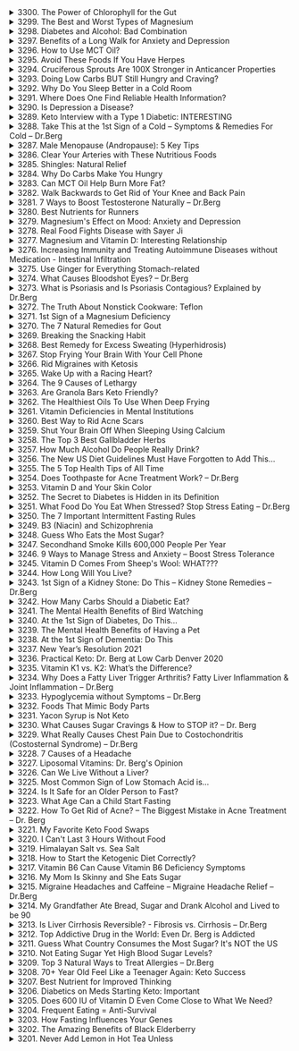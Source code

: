 <details>
<summary>3300. The Power of Chlorophyll for the Gut</summary>

[[Youtube]](https://www.youtube.com/watch?v=M0ESWNKFnXE)


</details>

<details>
<summary>3299. The Best and Worst Types of Magnesium</summary>

[[Youtube]](https://www.youtube.com/watch?v=hIAsSAgTRb4)


</details>

<details>
<summary>3298. Diabetes and Alcohol: Bad Combination</summary>

[[Youtube]](https://www.youtube.com/watch?v=EL2E3IvxsWY)


</details>

<details>
<summary>3297. Benefits of a Long Walk for Anxiety and Depression</summary>

[[Youtube]](https://www.youtube.com/watch?v=5wuG2GdCa9w)


</details>

<details>
<summary>3296. How to Use MCT Oil?</summary>

[[Youtube]](https://www.youtube.com/watch?v=KFq4RRZAJtA)


</details>

<details>
<summary>3295. Avoid These Foods If You Have Herpes</summary>

[[Youtube]](https://www.youtube.com/watch?v=jOt9zYAT4Ts)


</details>

<details>
<summary>3294. Cruciferous Sprouts Are 100X Stronger in Anticancer Properties</summary>

[[Youtube]](https://www.youtube.com/watch?v=8z8cRh9owQE)


</details>

<details>
<summary>3293. Doing Low Carbs BUT Still Hungry and Craving?</summary>

[[Youtube]](https://www.youtube.com/watch?v=aU0Z4b_4ptw)


</details>

<details>
<summary>3292. Why Do You Sleep Better in a Cold Room</summary>

[[Youtube]](https://www.youtube.com/watch?v=yxsEnZ0iSQU)


</details>

<details>
<summary>3291. Where Does One Find Reliable Health Information?</summary>

[[Youtube]](https://www.youtube.com/watch?v=cjb1HdIFOJc)


</details>

<details>
<summary>3290. Is Depression a Disease?</summary>

[[Youtube]](https://www.youtube.com/watch?v=DHjSHpK-Kz8)


</details>

<details>
<summary>3289. Keto Interview with a Type 1 Diabetic: INTERESTING</summary>

[[Youtube]](https://www.youtube.com/watch?v=hRtLinhHq90)


</details>

<details>
<summary>3288. Take This at the 1st Sign of a Cold – Symptoms & Remedies For Cold – Dr.Berg</summary>

[[Youtube]](https://www.youtube.com/watch?v=9HfjiOwsSCI)


</details>

<details>
<summary>3287. Male Menopause (Andropause): 5 Key Tips</summary>

[[Youtube]](https://www.youtube.com/watch?v=kpDjkO0F49U)


</details>

<details>
<summary>3286. Clear Your Arteries with These Nutritious Foods</summary>

[[Youtube]](https://www.youtube.com/watch?v=nsUIG5PSENQ)


</details>

<details>
<summary>3285. Shingles: Natural Relief</summary>

[[Youtube]](https://www.youtube.com/watch?v=gPR_O6ooM7A)


</details>

<details>
<summary>3284. Why Do Carbs Make You Hungry</summary>

[[Youtube]](https://www.youtube.com/watch?v=fp0vBqMazEw)


</details>

<details>
<summary>3283. Can MCT Oil Help Burn More Fat?</summary>

[[Youtube]](https://www.youtube.com/watch?v=uOqRQs9DBwk)


</details>

<details>
<summary>3282. Walk Backwards to Get Rid of Your Knee and Back Pain</summary>

[[Youtube]](https://www.youtube.com/watch?v=HLdGJaPrjZ8)


</details>

<details>
<summary>3281. 7 Ways to Boost Testosterone Naturally – Dr.Berg</summary>

[[Youtube]](https://www.youtube.com/watch?v=Wto7ajhH970)


</details>

<details>
<summary>3280. Best Nutrients for Runners</summary>

[[Youtube]](https://www.youtube.com/watch?v=S4TW4wKRZmQ)


</details>

<details>
<summary>3279. Magnesium's Effect on Mood: Anxiety and Depression</summary>

[[Youtube]](https://www.youtube.com/watch?v=aQrVVVJuPB8)


</details>

<details>
<summary>3278. Real Food Fights Disease with Sayer Ji</summary>

[[Youtube]](https://www.youtube.com/watch?v=6f-ca6T05O0)


</details>

<details>
<summary>3277. Magnesium and Vitamin D: Interesting Relationship</summary>

[[Youtube]](https://www.youtube.com/watch?v=11HlH2TE5ro)


</details>

<details>
<summary>3276. Increasing Immunity and Treating Autoimmune Diseases without Medication - Intestinal Infiltration</summary>

[[Youtube]](https://www.youtube.com/watch?v=f9DSzdGThSo)


</details>

<details>
<summary>3275. Use Ginger for Everything Stomach-related</summary>

[[Youtube]](https://www.youtube.com/watch?v=mIuUopAvIF8)


</details>

<details>
<summary>3274. What Causes Bloodshot Eyes? – Dr.Berg</summary>

[[Youtube]](https://www.youtube.com/watch?v=Fbr6T2sTzcM)


</details>

<details>
<summary>3273. What is Psoriasis and Is Psoriasis Contagious? Explained by Dr.Berg</summary>

[[Youtube]](https://www.youtube.com/watch?v=3ZYMZpOr3u4)


</details>

<details>
<summary>3272. The Truth About Nonstick Cookware: Teflon</summary>

[[Youtube]](https://www.youtube.com/watch?v=0KgX3Jrk0Ac)


</details>

<details>
<summary>3271. 1st Sign of a Magnesium Deficiency</summary>

[[Youtube]](https://www.youtube.com/watch?v=mc7wRSxdboc)


</details>

<details>
<summary>3270. The 7 Natural Remedies for Gout</summary>

[[Youtube]](https://www.youtube.com/watch?v=4b0gY_jPTI0)


</details>

<details>
<summary>3269. Breaking the Snacking Habit</summary>

[[Youtube]](https://www.youtube.com/watch?v=aGXxzYD0U4w)


</details>

<details>
<summary>3268. Best Remedy for Excess Sweating (Hyperhidrosis)</summary>

[[Youtube]](https://www.youtube.com/watch?v=3Thtf50La8o)


</details>

<details>
<summary>3267. Stop Frying Your Brain With Your Cell Phone</summary>

[[Youtube]](https://www.youtube.com/watch?v=4Xc9EsEdz8Y)


</details>

<details>
<summary>3266. Rid Migraines with Ketosis</summary>

[[Youtube]](https://www.youtube.com/watch?v=PLDIJ4OvxVU)


</details>

<details>
<summary>3265. Wake Up with a Racing Heart?</summary>

[[Youtube]](https://www.youtube.com/watch?v=L_oH__hmhU4)


</details>

<details>
<summary>3264. The 9 Causes of Lethargy</summary>

[[Youtube]](https://www.youtube.com/watch?v=JgqelFSZz7A)


</details>

<details>
<summary>3263. Are Granola Bars Keto Friendly?</summary>

[[Youtube]](https://www.youtube.com/watch?v=_AE5b0DOOdE)


</details>

<details>
<summary>3262. The Healthiest Oils To Use When Deep Frying</summary>

[[Youtube]](https://www.youtube.com/watch?v=g35hiy1o26I)


</details>

<details>
<summary>3261. Vitamin Deficiencies in Mental Institutions</summary>

[[Youtube]](https://www.youtube.com/watch?v=nllc5CNryhk)


</details>

<details>
<summary>3260. Best Way to Rid Acne Scars</summary>

[[Youtube]](https://www.youtube.com/watch?v=LNREhp8sO1M)


</details>

<details>
<summary>3259. Shut Your Brain Off When Sleeping Using Calcium</summary>

[[Youtube]](https://www.youtube.com/watch?v=4-apVkAcXj0)


</details>

<details>
<summary>3258. The Top 3 Best Gallbladder Herbs</summary>

[[Youtube]](https://www.youtube.com/watch?v=Y33bktjfN9o)


</details>

<details>
<summary>3257. How Much Alcohol Do People Really Drink?</summary>

[[Youtube]](https://www.youtube.com/watch?v=rmnOs0nwK84)


</details>

<details>
<summary>3256. The New US Diet Guidelines Must Have Forgotten to Add This...</summary>

[[Youtube]](https://www.youtube.com/watch?v=X6iaXBYGA50)


</details>

<details>
<summary>3255. The 5 Top Health Tips of All Time</summary>

[[Youtube]](https://www.youtube.com/watch?v=xNoanoQ5syY)


</details>

<details>
<summary>3254. Does Toothpaste for Acne Treatment Work? – Dr.Berg</summary>

[[Youtube]](https://www.youtube.com/watch?v=bz8nbOBPKWg)


</details>

<details>
<summary>3253. Vitamin D and Your Skin Color</summary>

[[Youtube]](https://www.youtube.com/watch?v=QuyiwpPKiuU)


</details>

<details>
<summary>3252. The Secret to Diabetes is Hidden in its Definition</summary>

[[Youtube]](https://www.youtube.com/watch?v=IbAAh86YjCA)


</details>

<details>
<summary>3251. What Food Do You Eat When Stressed? Stop Stress Eating – Dr.Berg</summary>

[[Youtube]](https://www.youtube.com/watch?v=UHH26JWoG2s)


</details>

<details>
<summary>3250. The 7 Important Intermittent Fasting Rules</summary>

[[Youtube]](https://www.youtube.com/watch?v=l7s8K_CLOrs)


</details>

<details>
<summary>3249. B3 (Niacin) and Schizophrenia</summary>

[[Youtube]](https://www.youtube.com/watch?v=UwGHf22kHmE)


</details>

<details>
<summary>3248. Guess Who Eats the Most Sugar?</summary>

[[Youtube]](https://www.youtube.com/watch?v=bXKXZZA4kLw)


</details>

<details>
<summary>3247. Secondhand Smoke Kills 600,000 People Per Year</summary>

[[Youtube]](https://www.youtube.com/watch?v=TY7rApx8cNc)


</details>

<details>
<summary>3246. 9 Ways to Manage Stress and Anxiety – Boost Stress Tolerance</summary>

[[Youtube]](https://www.youtube.com/watch?v=0rrFWDnWgmw)


</details>

<details>
<summary>3245. Vitamin D Comes From Sheep's Wool: WHAT???</summary>

[[Youtube]](https://www.youtube.com/watch?v=fGv9KNtPmcE)


</details>

<details>
<summary>3244. How Long Will You Live?</summary>

[[Youtube]](https://www.youtube.com/watch?v=ue-5F0pQhnY)


</details>

<details>
<summary>3243. 1st Sign of a Kidney Stone: Do This – Kidney Stone Remedies – Dr.Berg</summary>

[[Youtube]](https://www.youtube.com/watch?v=uZS_k5LH-iQ)


</details>

<details>
<summary>3242. How Many Carbs Should a Diabetic Eat?</summary>

[[Youtube]](https://www.youtube.com/watch?v=hgIwYgxuoho)


</details>

<details>
<summary>3241. The Mental Health Benefits of Bird Watching</summary>

[[Youtube]](https://www.youtube.com/watch?v=vpzcjfGzgLA)


</details>

<details>
<summary>3240. At the 1st Sign of Diabetes, Do This...</summary>

[[Youtube]](https://www.youtube.com/watch?v=AkqPA2v-ALE)


</details>

<details>
<summary>3239. The Mental Health Benefits of Having a Pet</summary>

[[Youtube]](https://www.youtube.com/watch?v=xYJ9YPddRYg)


</details>

<details>
<summary>3238. At the 1st Sign of Dementia: Do This</summary>

[[Youtube]](https://www.youtube.com/watch?v=AgCUcPX77Lo)


</details>

<details>
<summary>3237. New Year’s Resolution 2021</summary>

[[Youtube]](https://www.youtube.com/watch?v=kqGO4tFc-cA)


</details>

<details>
<summary>3236. Practical Keto: Dr. Berg at Low Carb Denver 2020</summary>

[[Youtube]](https://www.youtube.com/watch?v=kWToXzAFdrQ)


</details>

<details>
<summary>3235. Vitamin K1 vs. K2: What’s the Difference?</summary>

[[Youtube]](https://www.youtube.com/watch?v=zgribGK-jkY)


</details>

<details>
<summary>3234. Why Does a Fatty Liver Trigger Arthritis? Fatty Liver Inflammation & Joint Inflammation – Dr.Berg</summary>

[[Youtube]](https://www.youtube.com/watch?v=vS4mY3Xktc4)


</details>

<details>
<summary>3233. Hypoglycemia without Symptoms – Dr.Berg</summary>

[[Youtube]](https://www.youtube.com/watch?v=DzNDWlbGuto)


</details>

<details>
<summary>3232. Foods That Mimic Body Parts</summary>

[[Youtube]](https://www.youtube.com/watch?v=kJ3w-z8D4zs)


</details>

<details>
<summary>3231. Yacon Syrup is Not Keto</summary>

[[Youtube]](https://www.youtube.com/watch?v=ky_aLetrqPM)


</details>

<details>
<summary>3230. What Causes Sugar Cravings & How to STOP it? – Dr. Berg</summary>

[[Youtube]](https://www.youtube.com/watch?v=-_o12iyNi0s)


</details>

<details>
<summary>3229. What Really Causes Chest Pain Due to Costochondritis (Costosternal Syndrome) – Dr.Berg</summary>

[[Youtube]](https://www.youtube.com/watch?v=_WQ9mPnOtVs)


</details>

<details>
<summary>3228. 7 Causes of a Headache</summary>

[[Youtube]](https://www.youtube.com/watch?v=yqAoHqi-yjs)


</details>

<details>
<summary>3227. Liposomal Vitamins: Dr. Berg's Opinion</summary>

[[Youtube]](https://www.youtube.com/watch?v=ypkXVwo_ZwU)


</details>

<details>
<summary>3226. Can We Live Without a Liver?</summary>

[[Youtube]](https://www.youtube.com/watch?v=4SlwbrKuM2o)


</details>

<details>
<summary>3225. Most Common Sign of Low Stomach Acid is...</summary>

[[Youtube]](https://www.youtube.com/watch?v=8TCsWyI2xSA)


</details>

<details>
<summary>3224. Is It Safe for an Older Person to Fast?</summary>

[[Youtube]](https://www.youtube.com/watch?v=-slAY8esOBQ)


</details>

<details>
<summary>3223. What Age Can a Child Start Fasting</summary>

[[Youtube]](https://www.youtube.com/watch?v=6jk2QxVHXK8)


</details>

<details>
<summary>3222. How To Get Rid of Acne? – The Biggest Mistake in Acne Treatment – Dr. Berg</summary>

[[Youtube]](https://www.youtube.com/watch?v=bnatKlqU1iE)


</details>

<details>
<summary>3221. My Favorite Keto Food Swaps</summary>

[[Youtube]](https://www.youtube.com/watch?v=LkBbrbnVnOc)


</details>

<details>
<summary>3220. I Can't Last 3 Hours Without Food</summary>

[[Youtube]](https://www.youtube.com/watch?v=geydnuSgv5c)


</details>

<details>
<summary>3219. Himalayan Salt vs. Sea Salt</summary>

[[Youtube]](https://www.youtube.com/watch?v=3AkZN4FFDLE)


</details>

<details>
<summary>3218. How to Start the Ketogenic Diet Correctly?</summary>

[[Youtube]](https://www.youtube.com/watch?v=dR6TnC1RY_8)


</details>

<details>
<summary>3217. Vitamin B6 Can Cause Vitamin B6 Deficiency Symptoms</summary>

[[Youtube]](https://www.youtube.com/watch?v=FS18XMGcT40)


</details>

<details>
<summary>3216. My Mom Is Skinny and She Eats Sugar</summary>

[[Youtube]](https://www.youtube.com/watch?v=OzLsw1Mx3TA)


</details>

<details>
<summary>3215. Migraine Headaches and Caffeine – Migraine Headache Relief – Dr.Berg</summary>

[[Youtube]](https://www.youtube.com/watch?v=1O8Ltw8bqIk)


</details>

<details>
<summary>3214. My Grandfather Ate Bread, Sugar and Drank Alcohol and Lived to be 90</summary>

[[Youtube]](https://www.youtube.com/watch?v=cpNX6ef_L1U)


</details>

<details>
<summary>3213. Is Liver Cirrhosis Reversible? -  Fibrosis vs. Cirrhosis – Dr.Berg</summary>

[[Youtube]](https://www.youtube.com/watch?v=-rr162z7gTg)


</details>

<details>
<summary>3212. Top Addictive Drug in the World: Even Dr. Berg is Addicted</summary>

[[Youtube]](https://www.youtube.com/watch?v=IhtjdHOhqdw)


</details>

<details>
<summary>3211. Guess What Country Consumes the Most Sugar? It's NOT the US</summary>

[[Youtube]](https://www.youtube.com/watch?v=sE1AdUdhMvQ)


</details>

<details>
<summary>3210. Not Eating Sugar Yet High Blood Sugar Levels?</summary>

[[Youtube]](https://www.youtube.com/watch?v=Jwb6qCD-GKE)


</details>

<details>
<summary>3209. Top 3 Natural Ways to Treat Allergies – Dr.Berg</summary>

[[Youtube]](https://www.youtube.com/watch?v=KoStyi1J4wE)


</details>

<details>
<summary>3208. 70+ Year Old Feel Like a Teenager Again: Keto Success</summary>

[[Youtube]](https://www.youtube.com/watch?v=Z-oAiANejmQ)


</details>

<details>
<summary>3207. Best Nutrient for Improved Thinking</summary>

[[Youtube]](https://www.youtube.com/watch?v=Wc2dUE5lxf0)


</details>

<details>
<summary>3206. Diabetics on Meds Starting Keto: Important</summary>

[[Youtube]](https://www.youtube.com/watch?v=uSZaU0Eavss)


</details>

<details>
<summary>3205. Does 600 IU of Vitamin D Even Come Close to What We Need?</summary>

[[Youtube]](https://www.youtube.com/watch?v=B_0swS5G3DU)


</details>

<details>
<summary>3204. Frequent Eating = Anti-Survival</summary>

[[Youtube]](https://www.youtube.com/watch?v=RodguUXxkXs)


</details>

<details>
<summary>3203. How Fasting Influences Your Genes</summary>

[[Youtube]](https://www.youtube.com/watch?v=IwxapMyPZe0)


</details>

<details>
<summary>3202. The Amazing Benefits of Black Elderberry</summary>

[[Youtube]](https://www.youtube.com/watch?v=po4p9LWGHG4)


</details>

<details>
<summary>3201. Never Add Lemon in Hot Tea Unless</summary>

[[Youtube]](https://www.youtube.com/watch?v=m7mEy9miFok)


</details>

